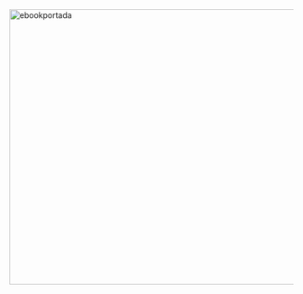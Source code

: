 <img width="1660" height="490" alt="ebookportada" src="https://github.com/user-attachments/assets/6e37871d-22ed-497d-926b-a3451272240d" />
